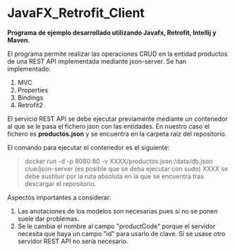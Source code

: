 # JavaFX_Retrofit_Client

**Programa de ejemplo desarrollado utilizando Javafx, Retrofit, Intellij y Maven.**

El programa permite realizar las operaciones CRUD en la entidad productos de una REST API implementada mediante json-server. Se han implementado:

1. MVC
2. Properties
3. Bindings
4. Retrofit2

El servicio REST API se debe ejecutar previamente mediante un contenedor al que se le pasa el fichero json con las entidades. 
En nuestro caso el fichero es **productos.json** y se encuentra en la carpeta raíz del repositorio.

El comando para ejecutar el contenedor es el siguiente:

>docker run -d -p 8080:80 -v XXXX/productos.json:/data/db.json clue/json-server (es posible que se deba ejecutar con sudo)
> XXXX se debe sustituir por la ruta absoluta en la que se encuentra tras descargar el repositorio.

Aspectos importantes a considerar:

1. Las anotaciones de los modelos son necesarias pues si no se ponen suele dar problemas.
2. Se le cambia el nombre al campo "productCode" porque el servidor necesita que haya un campo "id" para usarlo de clave. Si se usase otro servidor REST API no sería necesario. 


